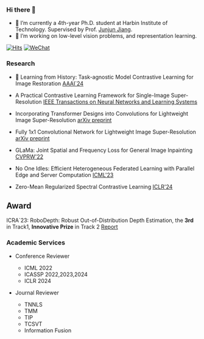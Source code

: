 
### Hi there 👋
- 🏫 I’m currently a 4th-year Ph.D. student at Harbin Institute of Technology. Supervised by Prof. [Junjun Jiang](http://homepage.hit.edu.cn/jiangjunjun).
- 📔 I’m working on low-level vision problems, and representation learning.

[![Hits](https://hits.sh/github.com/Aitical/Aitical.svg)](https://hits.sh/github.com/Aitical/Aitical/)
[![WeChat](http://img.shields.io/badge/WeChat-w965813422-72E51C.svg)](#)

### Research
- 🚀 Learning from History: Task-agnostic Model Contrastive Learning for Image Restoration [AAAI`24](https://arxiv.org/abs/2309.06023)
- A Practical Contrastive Learning Framework for Single-Image Super-Resolution [IEEE Transactions on Neural Networks and Learning Systems](https://ieeexplore.ieee.org/document/10176303/)
- Incorporating Transformer Designs into Convolutions for Lightweight Image Super-Resolution [arXiv preprint](https://arxiv.org/abs/2303.14324)
- Fully 1x1 Convolutional Network for Lightweight Image Super-Resolution [arXiv preprint](https://arxiv.org/abs/2307.16140)
  
- GLaMa: Joint Spatial and Frequency Loss for General Image Inpainting [CVPRW'22](https://openaccess.thecvf.com/content/CVPR2022W/NTIRE/papers/Lu_GLaMa_Joint_Spatial_and_Frequency_Loss_for_General_Image_Inpainting_CVPRW_2022_paper.pdf)

- No One Idles: Efficient Heterogeneous Federated Learning with Parallel Edge and Server Computation [ICML'23](https://openreview.net/forum?id=AMuNQEUmGr)
- Zero-Mean Regularized Spectral Contrastive Learning [ICLR'24]()
## Award
ICRA`23: RoboDepth: Robust Out-of-Distribution Depth Estimation, the **3rd** in Track1, **Innovative Prize** in Track 2 [Report](https://arxiv.org/abs/2307.15061)

### Academic Services
- Conference Reviewer
  - ICML 2022
  - ICASSP 2022,2023,2024
  - ICLR 2024
    
- Journal Reviewer
  - TNNLS
  - TMM
  - TIP
  - TCSVT
  - Information Fusion
